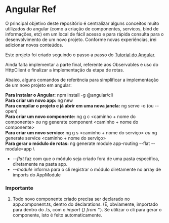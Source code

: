 # Angular Ref

O principal objetivo deste repositório é centralizar alguns conceitos muito utilizados do angular (como a criação de componentes, servicos, bind de informações, etc) em um local de fácil acesso e para rápida consulta para o desenvolvimento de um novo projeto. Conforme novas experiências, irei adicionar novos conteúdos.

Este projeto foi criado seguindo o passo a passo do [Tutorial do Angular](https://angular.io/tutorial/). 

Ainda falta implementar a parte final, referente aos Observables e uso do HttpClient e finalizar a implementação da etapa de rotas.

Abaixo, alguns comandos de referência para simplificar a implementação de um novo projeto em angular:

**Para instalar o Angular:** npm install -g @angular/cli\
**Para criar um novo app:** ng new <nome do app>\
**Para compilar o projeto e já abrir em uma nova janela:** ng serve -o (ou --open)\
**Para criar um novo componente:** ng g c <caminho + nome do componente> *ou* ng generate component <caminho + nome do componente>\
**Para criar um novo serviço:** ng g s <caminho + nome do serviço> *ou* ng generate service <caminho + nome do serviço>\
**Para gerar o módulo de rotas:** ng generate module app-routing --flat --module=app \
- *--flat* faz com que o módulo seja criado fora de uma pasta específica, diretamente na pasta app. 
- *--module* informa para o cli registrar o módulo diretamente no array de imports do AppModule

### Importante
1. Todo novo componente criado precisa ser declarado no app.component.ts, dentro do declarations. (E, obviamente, importado para dentro do .ts, com o *import {} from ''*). Se utilizar o cli para gerar o componente, isto é feito automaticamente.
